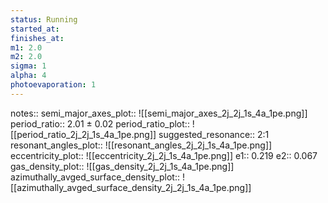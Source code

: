 ```yaml
---
status: Running
started_at:
finishes_at:
m1: 2.0
m2: 2.0
sigma: 1
alpha: 4
photoevaporation: 1
---
```


notes::
semi_major_axes_plot:: ![[semi_major_axes_2j_2j_1s_4a_1pe.png]]
period_ratio:: 2.01 ± 0.02
period_ratio_plot:: ![[period_ratio_2j_2j_1s_4a_1pe.png]]
suggested_resonance:: 2:1
resonant_angles_plot:: ![[resonant_angles_2j_2j_1s_4a_1pe.png]]
eccentricity_plot:: ![[eccentricity_2j_2j_1s_4a_1pe.png]]
e1:: 0.219
e2:: 0.067
gas_density_plot:: ![[gas_density_2j_2j_1s_4a_1pe.png]]
azimuthally_avged_surface_density_plot:: ![[azimuthally_avged_surface_density_2j_2j_1s_4a_1pe.png]]
